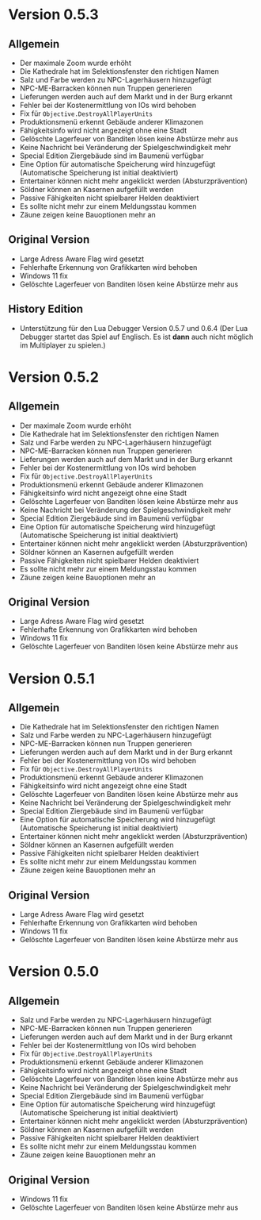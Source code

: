 # Version 0.5.3

## Allgemein

- Der maximale Zoom wurde erhöht
- Die Kathedrale hat im Selektionsfenster den richtigen Namen
- Salz und Farbe werden zu NPC-Lagerhäusern hinzugefügt
- NPC-ME-Barracken können nun Truppen generieren
- Lieferungen werden auch auf dem Markt und in der Burg erkannt
- Fehler bei der Kostenermittlung von IOs wird behoben
- Fix für `Objective.DestroyAllPlayerUnits`
- Produktionsmenü erkennt Gebäude anderer Klimazonen
- Fähigkeitsinfo wird nicht angezeigt ohne eine Stadt
- Gelöschte Lagerfeuer von Banditen lösen keine Abstürze mehr aus
- Keine Nachricht bei Veränderung der Spielgeschwindigkeit mehr
- Special Edition Ziergebäude sind im Baumenü verfügbar
- Eine Option für automatische Speicherung wird hinzugefügt
  (Automatische Speicherung ist initial deaktiviert)
- Entertainer können nicht mehr angeklickt werden (Absturzprävention)
- Söldner können an Kasernen aufgefüllt werden
- Passive Fähigkeiten nicht spielbarer Helden deaktiviert
- Es sollte nicht mehr zur einem Meldungsstau kommen
- Zäune zeigen keine Bauoptionen mehr an

## Original Version

- Large Adress Aware Flag wird gesetzt
- Fehlerhafte Erkennung von Grafikkarten wird behoben
- Windows 11 fix
- Gelöschte Lagerfeuer von Banditen lösen keine Abstürze mehr aus

## History Edition

- Unterstützung für den Lua Debugger Version 0.5.7 und 0.6.4
  (Der Lua Debugger startet das Spiel auf Englisch. Es ist __dann__ auch nicht 
   möglich im Multiplayer zu spielen.)

# Version 0.5.2

## Allgemein

- Der maximale Zoom wurde erhöht
- Die Kathedrale hat im Selektionsfenster den richtigen Namen
- Salz und Farbe werden zu NPC-Lagerhäusern hinzugefügt
- NPC-ME-Barracken können nun Truppen generieren
- Lieferungen werden auch auf dem Markt und in der Burg erkannt
- Fehler bei der Kostenermittlung von IOs wird behoben
- Fix für `Objective.DestroyAllPlayerUnits`
- Produktionsmenü erkennt Gebäude anderer Klimazonen
- Fähigkeitsinfo wird nicht angezeigt ohne eine Stadt
- Gelöschte Lagerfeuer von Banditen lösen keine Abstürze mehr aus
- Keine Nachricht bei Veränderung der Spielgeschwindigkeit mehr
- Special Edition Ziergebäude sind im Baumenü verfügbar
- Eine Option für automatische Speicherung wird hinzugefügt
  (Automatische Speicherung ist initial deaktiviert)
- Entertainer können nicht mehr angeklickt werden (Absturzprävention)
- Söldner können an Kasernen aufgefüllt werden
- Passive Fähigkeiten nicht spielbarer Helden deaktiviert
- Es sollte nicht mehr zur einem Meldungsstau kommen
- Zäune zeigen keine Bauoptionen mehr an

## Original Version

- Large Adress Aware Flag wird gesetzt
- Fehlerhafte Erkennung von Grafikkarten wird behoben
- Windows 11 fix
- Gelöschte Lagerfeuer von Banditen lösen keine Abstürze mehr aus

# Version 0.5.1

## Allgemein

- Die Kathedrale hat im Selektionsfenster den richtigen Namen
- Salz und Farbe werden zu NPC-Lagerhäusern hinzugefügt
- NPC-ME-Barracken können nun Truppen generieren
- Lieferungen werden auch auf dem Markt und in der Burg erkannt
- Fehler bei der Kostenermittlung von IOs wird behoben
- Fix für `Objective.DestroyAllPlayerUnits`
- Produktionsmenü erkennt Gebäude anderer Klimazonen
- Fähigkeitsinfo wird nicht angezeigt ohne eine Stadt
- Gelöschte Lagerfeuer von Banditen lösen keine Abstürze mehr aus
- Keine Nachricht bei Veränderung der Spielgeschwindigkeit mehr
- Special Edition Ziergebäude sind im Baumenü verfügbar
- Eine Option für automatische Speicherung wird hinzugefügt
  (Automatische Speicherung ist initial deaktiviert)
- Entertainer können nicht mehr angeklickt werden (Absturzprävention)
- Söldner können an Kasernen aufgefüllt werden
- Passive Fähigkeiten nicht spielbarer Helden deaktiviert
- Es sollte nicht mehr zur einem Meldungsstau kommen
- Zäune zeigen keine Bauoptionen mehr an

## Original Version

- Large Adress Aware Flag wird gesetzt
- Fehlerhafte Erkennung von Grafikkarten wird behoben
- Windows 11 fix
- Gelöschte Lagerfeuer von Banditen lösen keine Abstürze mehr aus

# Version 0.5.0

## Allgemein

- Salz und Farbe werden zu NPC-Lagerhäusern hinzugefügt
- NPC-ME-Barracken können nun Truppen generieren
- Lieferungen werden auch auf dem Markt und in der Burg erkannt
- Fehler bei der Kostenermittlung von IOs wird behoben
- Fix für `Objective.DestroyAllPlayerUnits`
- Produktionsmenü erkennt Gebäude anderer Klimazonen
- Fähigkeitsinfo wird nicht angezeigt ohne eine Stadt
- Gelöschte Lagerfeuer von Banditen lösen keine Abstürze mehr aus
- Keine Nachricht bei Veränderung der Spielgeschwindigkeit mehr
- Special Edition Ziergebäude sind im Baumenü verfügbar
- Eine Option für automatische Speicherung wird hinzugefügt
  (Automatische Speicherung ist initial deaktiviert)
- Entertainer können nicht mehr angeklickt werden (Absturzprävention)
- Söldner können an Kasernen aufgefüllt werden
- Passive Fähigkeiten nicht spielbarer Helden deaktiviert
- Es sollte nicht mehr zur einem Meldungsstau kommen
- Zäune zeigen keine Bauoptionen mehr an

## Original Version

- Windows 11 fix
- Gelöschte Lagerfeuer von Banditen lösen keine Abstürze mehr aus